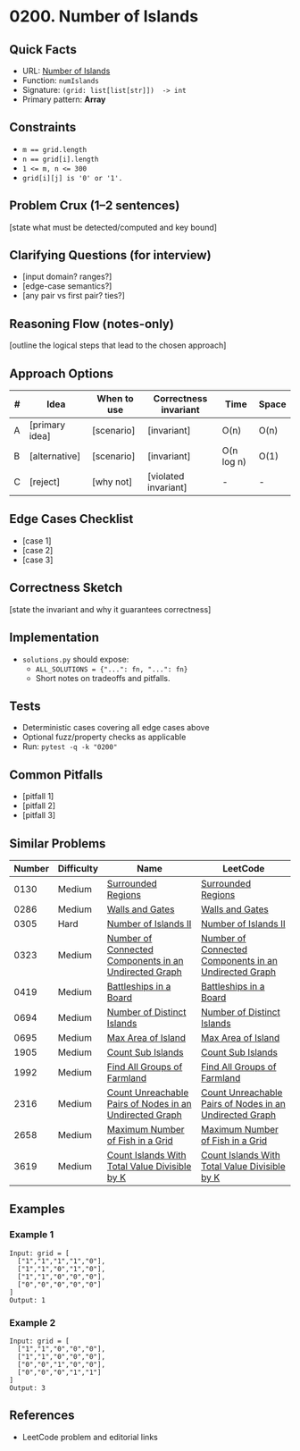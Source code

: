 # 0200. Number of Islands

## Quick Facts

- URL: [Number of Islands](https://leetcode.com/problems/number-of-islands/)
- Function: `numIslands`
- Signature: `(grid: list[list[str]])  -> int`
- Primary pattern: **Array**

## Constraints

- `m == grid.length`
- `n == grid[i].length`
- `1 <= m, n <= 300`
- `grid[i][j] is '0' or '1'.`

## Problem Crux (1–2 sentences)

[state what must be detected/computed and key bound]

## Clarifying Questions (for interview)

- [input domain? ranges?]
- [edge-case semantics?]
- [any pair vs first pair? ties?]

## Reasoning Flow (notes-only)

[outline the logical steps that lead to the chosen approach]

## Approach Options

| #   | Idea           | When to use | Correctness invariant | Time       | Space |
| --- | -------------- | ----------- | --------------------- | ---------- | ----- |
| A   | [primary idea] | [scenario]  | [invariant]           | O(n)       | O(n)  |
| B   | [alternative]  | [scenario]  | [invariant]           | O(n log n) | O(1)  |
| C   | [reject]       | [why not]   | [violated invariant]  | -          | -     |

## Edge Cases Checklist

- [case 1]
- [case 2]
- [case 3]

## Correctness Sketch

[state the invariant and why it guarantees correctness]

## Implementation

- `solutions.py` should expose:
    - `ALL_SOLUTIONS = {"...": fn, "...": fn}`
    - Short notes on tradeoffs and pitfalls.

## Tests

- Deterministic cases covering all edge cases above
- Optional fuzz/property checks as applicable
- Run: `pytest -q -k "0200"`

## Common Pitfalls

- [pitfall 1]
- [pitfall 2]
- [pitfall 3]

## Similar Problems

| Number | Difficulty | Name                                                                                                                                 | LeetCode                                                                                                                                          |
| ------ | ---------- | ------------------------------------------------------------------------------------------------------------------------------------ | ------------------------------------------------------------------------------------------------------------------------------------------------- |
| 0130   | Medium     | [Surrounded Regions](../0130-surrounded-regions/readme.md)                                                                           | [Surrounded Regions](https://leetcode.com/problems/surrounded-regions/)                                                                           |
| 0286   | Medium     | [Walls and Gates](../0286-walls-and-gates/readme.md)                                                                                 | [Walls and Gates](https://leetcode.com/problems/walls-and-gates/)                                                                                 |
| 0305   | Hard       | [Number of Islands II](../0305-number-of-islands-ii/readme.md)                                                                       | [Number of Islands II](https://leetcode.com/problems/number-of-islands-ii/)                                                                       |
| 0323   | Medium     | [Number of Connected Components in an Undirected Graph](../0323-number-of-connected-components-in-an-undirected-graph/readme.md)     | [Number of Connected Components in an Undirected Graph](https://leetcode.com/problems/number-of-connected-components-in-an-undirected-graph/)     |
| 0419   | Medium     | [Battleships in a Board](../0419-battleships-in-a-board/readme.md)                                                                   | [Battleships in a Board](https://leetcode.com/problems/battleships-in-a-board/)                                                                   |
| 0694   | Medium     | [Number of Distinct Islands](../0694-number-of-distinct-islands/readme.md)                                                           | [Number of Distinct Islands](https://leetcode.com/problems/number-of-distinct-islands/)                                                           |
| 0695   | Medium     | [Max Area of Island](../0695-max-area-of-island/readme.md)                                                                           | [Max Area of Island](https://leetcode.com/problems/max-area-of-island/)                                                                           |
| 1905   | Medium     | [Count Sub Islands](../1905-count-sub-islands/readme.md)                                                                             | [Count Sub Islands](https://leetcode.com/problems/count-sub-islands/)                                                                             |
| 1992   | Medium     | [Find All Groups of Farmland](../1992-find-all-groups-of-farmland/readme.md)                                                         | [Find All Groups of Farmland](https://leetcode.com/problems/find-all-groups-of-farmland/)                                                         |
| 2316   | Medium     | [Count Unreachable Pairs of Nodes in an Undirected Graph](../2316-count-unreachable-pairs-of-nodes-in-an-undirected-graph/readme.md) | [Count Unreachable Pairs of Nodes in an Undirected Graph](https://leetcode.com/problems/count-unreachable-pairs-of-nodes-in-an-undirected-graph/) |
| 2658   | Medium     | [Maximum Number of Fish in a Grid](../2658-maximum-number-of-fish-in-a-grid/readme.md)                                               | [Maximum Number of Fish in a Grid](https://leetcode.com/problems/maximum-number-of-fish-in-a-grid/)                                               |
| 3619   | Medium     | [Count Islands With Total Value Divisible by K](../3619-count-islands-with-total-value-divisible-by-k/readme.md)                     | [Count Islands With Total Value Divisible by K](https://leetcode.com/problems/count-islands-with-total-value-divisible-by-k/)                     |

## Examples

### Example 1

```text
Input: grid = [
  ["1","1","1","1","0"],
  ["1","1","0","1","0"],
  ["1","1","0","0","0"],
  ["0","0","0","0","0"]
]
Output: 1
```

### Example 2

```text
Input: grid = [
  ["1","1","0","0","0"],
  ["1","1","0","0","0"],
  ["0","0","1","0","0"],
  ["0","0","0","1","1"]
]
Output: 3
```

## References

- LeetCode problem and editorial links
